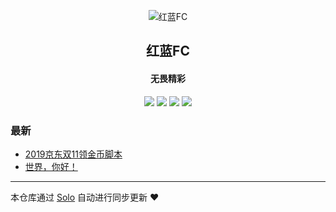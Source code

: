 <p align="center"><img alt="红蓝FC" src="https://leinpo.cn/images/favicon.png"></p><h2 align="center">
红蓝FC
</h2>

<h4 align="center">无畏精彩</h4>
<p align="center"><a title="红蓝FC" target="_blank" href="https://github.com/leinpo/solo-blog"><img src="https://img.shields.io/github/last-commit/leinpo/solo-blog.svg?style=flat-square&color=FF9900"></a>
<a title="GitHub repo size in bytes" target="_blank" href="https://github.com/leinpo/solo-blog"><img src="https://img.shields.io/github/repo-size/leinpo/solo-blog.svg?style=flat-square"></a>
<a title="Solo Version" target="_blank" href="https://github.com/b3log/solo/releases"><img src="https://img.shields.io/badge/solo-3.6.5-f1e05a.svg?style=flat-square&color=blueviolet"></a>
<a title="Hits" target="_blank" href="https://github.com/b3log/hits"><img src="https://hits.b3log.org/leinpo/solo-blog.svg"></a></p>

### 最新

* [2019京东双11领金币脚本](https://www.leinpo.cn/articles/2019/10/22/1571746222084.html)
* [世界，你好！](https://www.leinpo.cn/hello-solo)



---

本仓库通过 [Solo](https://github.com/b3log/solo) 自动进行同步更新 ❤️ 